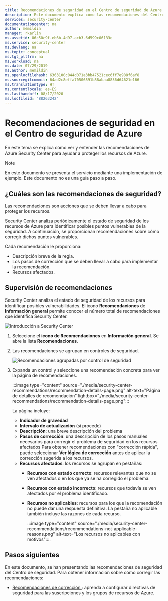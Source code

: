 ```yaml
---
title: Recomendaciones de seguridad en el Centro de seguridad de Azure
description: Este documento explica cómo las recomendaciones del Centro de seguridad de Azure ayudan a proteger los recursos de Azure y a cumplir con las directivas de seguridad.
services: security-center
documentationcenter: na
author: memildin
manager: rkarlin
ms.assetid: 86c50c9f-eb6b-4d97-acb3-6d599c06133e
ms.service: security-center
ms.devlang: na
ms.topic: conceptual
ms.tgt_pltfrm: na
ms.workload: na
ms.date: 07/29/2019
ms.author: memildin
ms.openlocfilehash: 6363100c844d071a3bb47521cec6ff7e988f6af8
ms.sourcegitcommit: 64ad2c8effa70506591b88abaa8836d64621e166
ms.translationtype: HT
ms.contentlocale: es-ES
ms.lasthandoff: 08/17/2020
ms.locfileid: "88263242"
---
```

# <a name="security-recommendations-in-azure-security-center"></a>Recomendaciones de seguridad en el Centro de seguridad de Azure 
En este tema se explica cómo ver y entender las recomendaciones de Azure Security Center para ayudar a proteger los recursos de Azure.

> [!NOTE]
> En este documento se presenta el servicio mediante una implementación de ejemplo.  Este documento no es una guía paso a paso.
>

## <a name="what-are-security-recommendations"></a>¿Cuáles son las recomendaciones de seguridad?

Las recomendaciones son acciones que se deben llevar a cabo para proteger los recursos.

Security Center analiza periódicamente el estado de seguridad de los recursos de Azure para identificar posibles puntos vulnerables de la seguridad. A continuación, se proporcionan recomendaciones sobre cómo corregir dichos puntos vulnerables.

Cada recomendación le proporciona:

- Descripción breve de la regla.
- Los pasos de corrección que se deben llevar a cabo para implementar la recomendación.
- Recursos afectados.

## <a name="monitor-recommendations"></a>Supervisión de recomendaciones<a name="monitor-recommendations"></a>

Security Center analiza el estado de seguridad de los recursos para identificar posibles vulnerabilidades. El icono **Recomendaciones** de **Información general** permite conocer el número total de recomendaciones que identifica Security Center.

![Introducción a Security Center](./media/security-center-recommendations/asc-overview.png)

1. Seleccione el **icono de Recomendaciones** en **Información general**. Se abre la lista **Recomendaciones**.

1. Las recomendaciones se agrupan en controles de seguridad.

      ![Recomendaciones agrupadas por control de seguridad](./media/security-center-recommendations/view-recommendations.png)

1. Expanda un control y seleccione una recomendación concreta para ver la página de recomendaciones.

    :::image type="content" source="./media/security-center-recommendations/recommendation-details-page.png" alt-text="Página de detalles de recomendación" lightbox="./media/security-center-recommendations/recommendation-details-page.png":::

    La página incluye:

    - **Indicador de gravedad**
    - **Intervalo de actualización** (si procede) 
    - **Descripción**: una breve descripción del problema
    - **Pasos de corrección**: una descripción de los pasos manuales necesarios para corregir el problema de seguridad en los recursos afectados Para obtener recomendaciones con "corrección rápida", puede seleccionar **Ver lógica de corrección** antes de aplicar la corrección sugerida a los recursos. 
    - **Recursos afectados**: los recursos se agrupan en pestañas:
        - **Recursos con estado correcto**: recursos relevantes que no se ven afectados o en los que ya se ha corregido el problema.
        - **Recursos con estado incorrecto**: recursos que todavía se ven afectados por el problema identificado.
        - **Recursos no aplicables**: recursos para los que la recomendación no puede dar una respuesta definitiva. La pestaña no aplicable también incluye las razones de cada recurso. 

            :::image type="content" source="./media/security-center-recommendations/recommendations-not-applicable-reasons.png" alt-text="Los recursos no aplicables con motivos":::.


 
## <a name="next-steps"></a>Pasos siguientes

En este documento, se han presentando las recomendaciones de seguridad del Centro de seguridad. Para obtener información sobre cómo corregir las recomendaciones:

* [Recomendaciones de corrección ](security-center-remediate-recommendations.md): aprenda a configurar directivas de seguridad para las suscripciones y los grupos de recursos de Azure.
